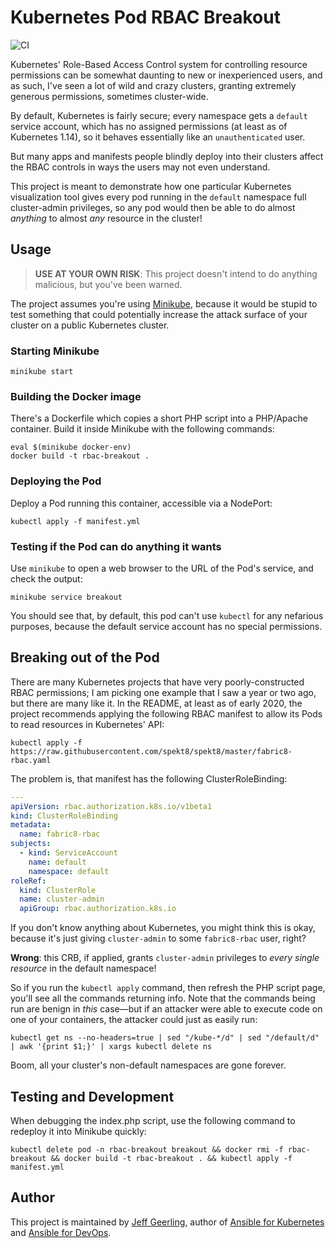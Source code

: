 # Kubernetes Pod RBAC Breakout

![CI](https://github.com/geerlingguy/k8s-pod-rbac-breakout/workflows/CI/badge.svg?branch=master&event=push)

Kubernetes' Role-Based Access Control system for controlling resource permissions can be somewhat daunting to new or inexperienced users, and as such, I've seen a lot of wild and crazy clusters, granting extremely generous permissions, sometimes cluster-wide.

By default, Kubernetes is fairly secure; every namespace gets a `default` service account, which has no assigned permissions (at least as of Kubernetes 1.14), so it behaves essentially like an `unauthenticated` user.

But many apps and manifests people blindly deploy into their clusters affect the RBAC controls in ways the users may not even understand.

This project is meant to demonstrate how one particular Kubernetes visualization tool gives every pod running in the `default` namespace full cluster-admin privileges, so any pod would then be able to do almost _anything_ to almost _any_ resource in the cluster!

## Usage

> **USE AT YOUR OWN RISK**: This project doesn't intend to do anything malicious, but you've been warned.

The project assumes you're using [Minikube](https://minikube.sigs.k8s.io), because it would be stupid to test something that could potentially increase the attack surface of your cluster on a public Kubernetes cluster.

### Starting Minikube

    minikube start

### Building the Docker image

There's a Dockerfile which copies a short PHP script into a PHP/Apache container. Build it inside Minikube with the following commands:

    eval $(minikube docker-env)
    docker build -t rbac-breakout .

### Deploying the Pod

Deploy a Pod running this container, accessible via a NodePort:

    kubectl apply -f manifest.yml

### Testing if the Pod can do anything it wants

Use `minikube` to open a web browser to the URL of the Pod's service, and check the output:

    minikube service breakout

You should see that, by default, this pod can't use `kubectl` for any nefarious purposes, because the default service account has no special permissions.

## Breaking out of the Pod

There are many Kubernetes projects that have very poorly-constructed RBAC permissions; I am picking one example that I saw a year or two ago, but there are many like it. In the README, at least as of early 2020, the project recommends applying the following RBAC manifest to allow its Pods to read resources in Kubernetes' API:

    kubectl apply -f https://raw.githubusercontent.com/spekt8/spekt8/master/fabric8-rbac.yaml

The problem is, that manifest has the following ClusterRoleBinding:

```yaml
---
apiVersion: rbac.authorization.k8s.io/v1beta1
kind: ClusterRoleBinding
metadata:
  name: fabric8-rbac
subjects:
  - kind: ServiceAccount
    name: default
    namespace: default
roleRef:
  kind: ClusterRole
  name: cluster-admin
  apiGroup: rbac.authorization.k8s.io
```

If you don't know anything about Kubernetes, you might think this is okay, because it's just giving `cluster-admin` to some `fabric8-rbac` user, right?

**Wrong**: this CRB, if applied, grants `cluster-admin` privileges to _every single resource_ in the default namespace!

So if you run the `kubectl apply` command, then refresh the PHP script page, you'll see all the commands returning info. Note that the commands being run are benign in _this_ case—but if an attacker were able to execute code on one of your containers, the attacker could just as easily run:

    kubectl get ns --no-headers=true | sed "/kube-*/d" | sed "/default/d" | awk '{print $1;}' | xargs kubectl delete ns

Boom, all your cluster's non-default namespaces are gone forever.

## Testing and Development

When debugging the index.php script, use the following command to redeploy it into Minikube quickly:

    kubectl delete pod -n rbac-breakout breakout && docker rmi -f rbac-breakout && docker build -t rbac-breakout . && kubectl apply -f manifest.yml

## Author

This project is maintained by [Jeff Geerling](https://www.jeffgeerling.com), author of [Ansible for Kubernetes](https://www.ansibleforkubernetes.com) and [Ansible for DevOps](https://www.ansiblefordevops.com).
